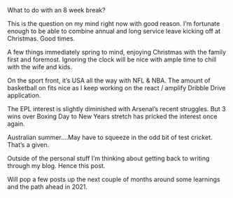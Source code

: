 What to do with an 8 week break? 

This is the question on my mind right now with good reason. I’m fortunate enough to be able to combine annual and long service leave kicking off at Christmas. Good times.

A few things immediately spring to mind, enjoying Christmas with the family first and foremost. Ignoring the clock will be nice with ample time to chill with the wife and kids.

On the sport front, it’s USA all the way with NFL & NBA. The amount of basketball on fits nice as I keep working on the react / amplify Dribble Drive application. 

The EPL interest is slightly diminished with Arsenal’s recent struggles. But 3 wins over Boxing Day to New Years stretch has pricked the interest once again.

Australian summer....May have to squeeze in the odd bit of test cricket. That’s a given.

Outside of the personal stuff I’m thinking about getting back to writing through my blog. Hence this post.

Will pop a few posts up the next couple of months around some learnings and the path ahead in 2021.
